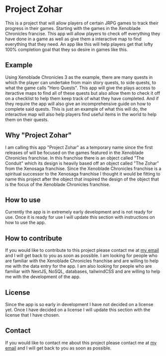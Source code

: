 # Project Zohar
This is a project that will allow players of certain JRPG games to track their progress in their games. Starting with the games in the Xenoblade Chronicles francise. This app will allow players to check off everything they have done in a game as well as give them a interactive map to find everything that they need. An app like this will help players get that lofty 100% completion goal that they so desire in games like this.

## Example
Using Xenoblade Chronicles 3 as the example, there are many quests in which the player can undertake from main story quests, to side quests, to what the game calls "Hero Quests". This app will give the plays access to iteractive maps to find all of these quests but also allow them to check it off on a checklist to help them keep track of what they have completed. And if they require the app will also give an incomprehensive guide on how to complete said quests. This is just an example of what this will do, the interactive map will also help players find useful items in the world to help them on their quests.

## Why "Project Zohar"
I am calling this app "Project Zohar" as a temporary name since the first releases of will be focused on the games featured in the Xenoblade Chronicles franchise. In this franchise there is an object called "The Conduit" which its design is heavily based off an object called "The Zohar" from the Xenosaga franchise. Since the Xenoblade Chronicles franchise is a spiritual successor to the Xenosaga franchise I thought it would be fitting to name this project after the object that inspired the design of the object that is the focus of the Xenoblade Chronicles franchise.

## How to use
Currently the app is in extremely early development and is not ready for use. Once it is ready for use I will update this section with instructions on how to use the app.

## How to contribute
If you would like to contribute to this project please contact me at [my email](mailto:thaxterg12@gmail.com) and I will get back to you as soon as possible. I am looking for people who are familiar with the Xenoblade Chronicles franchise and are willing to help me with the data entry for the app. I am also looking for people who are familiar with NextJS, NoSQL, databases, tailwindCSS and are willing to help me with the development of the app.

## License
Since the app is so early in development I have not decided on a license yet. Once I have decided on a license I will update this section with the license that I have chosen.

## Contact
If you would like to contact me about this project please contact me at [my email](mailto:thaxterg12@gmail.com) and I will get back to you as soon as possible.

